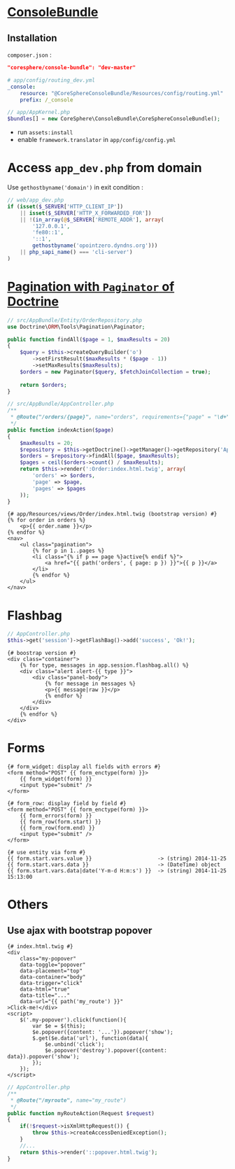 [ConsoleBundle](https://github.com/CoreSphere/ConsoleBundle)
===============

Installation
------------

``composer.json`` :
```json
"coresphere/console-bundle": "dev-master"
```
```yml
# app/config/routing_dev.yml
_console:
    resource: "@CoreSphereConsoleBundle/Resources/config/routing.yml"
    prefix: /_console
```
```php
// app/AppKernel.php
$bundles[] = new CoreSphere\ConsoleBundle\CoreSphereConsoleBundle();
```
- run ``assets:install``
- enable ``framework.translator`` in ``app/config/config.yml``

Access ``app_dev.php`` from domain
==================================

Use ``gethostbyname('domain')`` in exit condition :
```php
// web/app_dev.php
if (isset($_SERVER['HTTP_CLIENT_IP'])
    || isset($_SERVER['HTTP_X_FORWARDED_FOR'])
    || !(in_array(@$_SERVER['REMOTE_ADDR'], array(
        '127.0.0.1', 
        'fe80::1', 
        '::1', 
        gethostbyname('opointzero.dyndns.org'))) 
    || php_sapi_name() === 'cli-server')
)
```

[Pagination with ``Paginator`` of Doctrine](http://doctrine-orm.readthedocs.org/en/latest/tutorials/pagination.html)
===========================================

```php
// src/AppBundle/Entity/OrderRepository.php
use Doctrine\ORM\Tools\Pagination\Paginator;

public function findAll($page = 1, $maxResults = 20)
{
    $query = $this->createQueryBuilder('o')
        ->setFirstResult($maxResults * ($page - 1))
        ->setMaxResults($maxResults);
    $orders = new Paginator($query, $fetchJoinCollection = true);
    
    return $orders;
}
```
```php
// src/AppBundle/AppController.php
/**
 * @Route("/orders/{page}", name="orders", requirements={"page" = "\d+"}, defaults={"page" = 1})
 */
public function indexAction($page)
{
    $maxResults = 20;
    $repository = $this->getDoctrine()->getManager()->getRepository('AppBundle:Order');
    $orders = $repository->findAll($page, $maxResults);
    $pages = ceil($orders->count() / $maxResults);
    return $this->render(':Order:index.html.twig', array(
		'orders' => $orders,
		'page' => $page,
		'pages' => $pages
	));
}
```
```twig
{# app/Resources/views/Order/index.html.twig (bootstrap version) #}
{% for order in orders %}
    <p>{{ order.name }}</p>
{% endfor %}
<nav>
    <ul class="pagination">
        {% for p in 1..pages %}
        <li class="{% if p == page %}active{% endif %}">
            <a href="{{ path('orders', { page: p }) }}">{{ p }}</a>
        </li>
        {% endfor %}
    </ul>
</nav>
```

Flashbag
========
```php
// AppController.php
$this->get('session')->getFlashBag()->add('success', 'Ok!');
```
```twig
{# boostrap version #}
<div class="container">	
    {% for type, messages in app.session.flashbag.all() %}
    <div class="alert alert-{{ type }}">
        <div class="panel-body">
            {% for message in messages %}
            <p>{{ message|raw }}</p>
            {% endfor %}
        </div>
    </div>
    {% endfor %}
</div>
```
Forms
=====
```twig
{# form_widget: display all fields with errors #}
<form method="POST" {{ form_enctype(form) }}>
	{{ form_widget(form) }}
	<input type="submit" />
</form>
```
```twig
{# form_row: display field by field #}
<form method="POST" {{ form_enctype(form) }}>
	{{ form_errors(form) }}
	{{ form_row(form.start) }}
	{{ form_row(form.end) }}
	<input type="submit" />
</form>
```
```twig
{# use entity via form #}
{{ form.start.vars.value }}						-> (string) 2014-11-25
{{ form.start.vars.data }}						-> (DateTime) object
{{ form.start.vars.data|date('Y-m-d H:m:s') }}	-> (string) 2014-11-25 15:13:00
```

Others
======

Use ajax with bootstrap popover
-------------------------------

```twig
{# index.html.twig #}
<div
	class="my-popover"
	data-toggle="popover"
	data-placement="top"
	data-container="body"
	data-trigger="click"
	data-html="true"
	data-title="..."
	data-url="{{ path('my_route') }}"
>Click-me!</div>
<script>
	$('.my-popover').click(function(){
		var $e = $(this);
		$e.popover({content: '...'}).popover('show');
		$.get($e.data('url'), function(data){
			$e.unbind('click');
			$e.popover('destroy').popover({content: data}).popover('show');
		});
	});
</script>
```
```php
// AppController.php
/**
 * @Route("/myroute", name="my_route")
 */
public function myRouteAction(Request $request)
{
	if(!$request->isXmlHttpRequest()) {
		throw $this->createAccessDeniedException();
	}
	//...
    return $this->render('::popover.html.twig');
}
```
